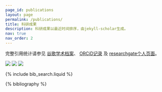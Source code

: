 ```yaml
---
page_id: publications
layout: page
permalink: /publications/
title: 科研成果
description: 科研成果以最近时间排序，由jekyll-scholar生成。
nav: true
nav_order: 2
---
```


完整引用统计请参见 <i class="ai ai-google-scholar-square"></i> [谷歌学术档案](https://scholar.google.com/citations?user=D2n8tswAAAAJ)、<i class="ai ai-orcid"></i> [ORCiD记录](https://orcid.org/0000-0002-0650-1274) 及 <i class="ai ai-researchgate-square"></i> [researchgate个人页面](https://www.researchgate.net/profile/Jiaye_Wu)。

<a href='https://scholar.google.com/citations?user=D2n8tswAAAAAJ'><img src="https://img.shields.io/endpoint?logo=Google%20Scholar&url=https%3A%2F%2Fcdn.jsdelivr.net%2Fgh%2Fjiaye-wu%2FGoogleScholarCrawler-4-GitHubPages@google-scholar-stats%2Fgs_data_shieldsio.json&labelColor=f6f6f6&color=9cf&style=flat&label=总引用数"></a> <a href='https://scholar.google.com/citations?user=D2n8tswAAAAAJ'><img src="https://img.shields.io/endpoint?logo=Google%20Scholar&url=https%3A%2F%2Fcdn.jsdelivr.net%2Fgh%2Fjiaye-wu%2FGoogleScholarCrawler-4-GitHubPages@google-scholar-stats%2Fgs_data_hindex.json&labelColor=f6f6f6&color=9cf&style=flat&label=h指数"></a> <a href='https://scholar.google.com/citations?user=D2n8tswAAAAAJ'><img src="https://img.shields.io/endpoint?logo=Google%20Scholar&url=https%3A%2F%2Fcdn.jsdelivr.net%2Fgh%2Fjiaye-wu%2FGoogleScholarCrawler-4-GitHubPages@google-scholar-stats%2Fgs_data_i10.json&labelColor=f6f6f6&color=9cf&style=flat&label=i10指数"></a>

<!-- _pages/publications.md -->

<!-- Bibsearch Feature -->

{% include bib_search.liquid %}

<div class="publications">

{% bibliography %}

</div>
